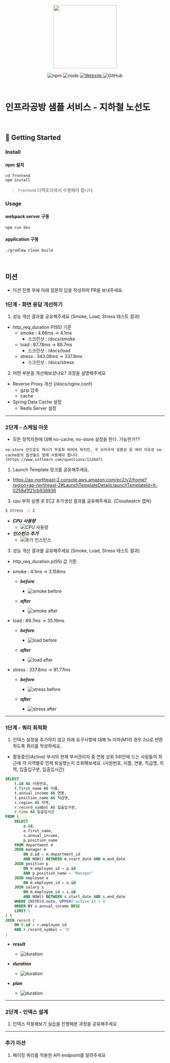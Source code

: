 <p align="center">
    <img width="200px;" src="https://raw.githubusercontent.com/woowacourse/atdd-subway-admin-frontend/master/images/main_logo.png"/>
</p>
<p align="center">
  <img alt="npm" src="https://img.shields.io/badge/npm-%3E%3D%205.5.0-blue">
  <img alt="node" src="https://img.shields.io/badge/node-%3E%3D%209.3.0-blue">
  <a href="https://edu.nextstep.camp/c/R89PYi5H" alt="nextstep atdd">
    <img alt="Website" src="https://img.shields.io/website?url=https%3A%2F%2Fedu.nextstep.camp%2Fc%2FR89PYi5H">
  </a>
  <img alt="GitHub" src="https://img.shields.io/github/license/next-step/atdd-subway-service">
</p>

<br>

# 인프라공방 샘플 서비스 - 지하철 노선도

<br>

## 🚀 Getting Started

### Install
#### npm 설치
```
cd frontend
npm install
```
> `frontend` 디렉토리에서 수행해야 합니다.

### Usage
#### webpack server 구동
```
npm run dev
```
#### application 구동
```
./gradlew clean build
```
<br>

## 미션

* 미션 진행 후에 아래 질문의 답을 작성하여 PR을 보내주세요.


### 1단계 - 화면 응답 개선하기
1. 성능 개선 결과를 공유해주세요 (Smoke, Load, Stress 테스트 결과)
- http_req_duration P(95) 기준
  - smoke : 4.66ms -> 4.1ms
    - 스크린샷 : /docs/smoke
  - load : 87.78ms -> 89.7ms
    - 스크린샷 : /docs/load
  - stress : 343.08ms -> 337.8ms
    - 스크린샷 : /docs/stress

2. 어떤 부분을 개선해보셨나요? 과정을 설명해주세요
- Reverse Proxy 개선 (/docs/nginx.conf)
  - gzip 압축
  - cache
- Spring Data Cache 설정
  - Redis Server 설정

---

### 2단계 - 스케일 아웃

- 모든 정적자원에 대해 no-cache, no-store 설정을 한다. 가능한가??
```text
no-store 만으로도 캐시가 무효화 되어야 하지만, 구 브라우저 호환성 등 여러 이유로 no-cache등의 옵션들도 함께 사용해야 합니다.
(https://www.inflearn.com/questions/112647)
```

1. Launch Template 링크를 공유해주세요.
- https://ap-northeast-2.console.aws.amazon.com/ec2/v2/home?region=ap-northeast-2#LaunchTemplateDetails:launchTemplateId=lt-0258d1f21cb938936

3. cpu 부하 실행 후 EC2 추가생성 결과를 공유해주세요. (Cloudwatch 캡쳐)

```sh
$ stress -c 2
```
- **_CPU 사용량_**
  - ![CPU 사용량](/docs/cpu_stress/cloudwatch_cpu.png)
- **_인스턴스 추가_**
  - ![추가 인스턴스](/docs/cpu_stress/addInstance)

3. 성능 개선 결과를 공유해주세요 (Smoke, Load, Stress 테스트 결과)
- http_req_duration p(95) 값 기준.

- smoke : 4.1ms -> 3.158ms

  - **_before_**
    - ![smoke before](/docs/smoke/smoke_after_k6.png)

  - **_after_**
    - ![smoke after](/docs/smoke/smoke_autoscaling_k6.png)

- load : 89.7ms -> 35.19ms

  - **_before_**
    - ![load before](/docs/load/load_after_k6.png)

  - **_after_**
    - ![load after](/docs/load/load_autoscaling_k6.png)

- stress : 337.8ms -> 91.77ms

  - **_before_**
    - ![stress before](/docs/stress/stress_after_k6.png)

  - **_after_**
    - ![stress after](/docs/stress/stress_autoscaling_k6.png)

---

### 1단계 - 쿼리 최적화

1. 인덱스 설정을 추가하지 않고 아래 요구사항에 대해 1s 이하(M1의 경우 2s)로 반환하도록 쿼리를 작성하세요.

- 활동중인(Active) 부서의 현재 부서관리자 중 연봉 상위 5위안에 드는 사람들이 최근에 각 지역별로 언제 퇴실했는지 조회해보세요. (사원번호, 이름, 연봉, 직급명, 지역, 입출입구분, 입출입시간)
```sql
SELECT
    t.id AS 사원번호,
    t.first_name AS 이름,
    t.annual_income AS 연봉,
    t.position_name AS 직급명,
    r.region AS 지역,
    r.record_symbol AS 입출입구분,
    r.time AS 입출입시간
FROM (
    SELECT
        e.id,
        e.first_name,
        s.annual_income,
        p.position_name
    FROM department d
    JOIN manager m
        ON d.id = m.department_id
        AND NOW() BETWEEN m.start_date AND m.end_date
    JOIN position p
        ON m.employee_id = p.id
        AND p.position_name = 'Manager'
    JOIN employee e
        ON m.employee_id = e.id
    JOIN salary s
        ON m.employee_id = s.id
        AND NOW() BETWEEN s.start_date AND s.end_date
    WHERE INSTR(d.note, UPPER('active')) > 0
    ORDER BY s.annual_income DESC
    LIMIT 5
) t
JOIN record r
    ON t.id = r.employee_id
    AND r.record_symbol = 'O'
;
```

- **_result_**
  - ![duration](/docs/step3/result.png)


- **_duration_**
  - ![duration](/docs/step3/duration.png)


- **_plan_**
  - ![duration](/docs/step3/plan.png)


---

### 2단계 - 인덱스 설계

1. 인덱스 적용해보기 실습을 진행해본 과정을 공유해주세요

---

### 추가 미션

1. 페이징 쿼리를 적용한 API endpoint를 알려주세요
